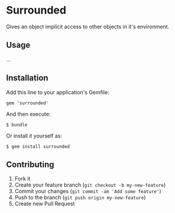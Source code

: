 # Surrounded

Gives an object implicit access to other objects in it's environment.

## Usage

...

## Installation

Add this line to your application's Gemfile:

    gem 'surrounded'

And then execute:

    $ bundle

Or install it yourself as:

    $ gem install surrounded

## Contributing

1. Fork it
2. Create your feature branch (`git checkout -b my-new-feature`)
3. Commit your changes (`git commit -am 'Add some feature'`)
4. Push to the branch (`git push origin my-new-feature`)
5. Create new Pull Request
